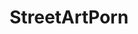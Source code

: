 ---
title: StreetArtPorn
crosslinks:
- PornOverlords
- Serendipity
- CityPorn
- venice
- GeometryIsNeat
---